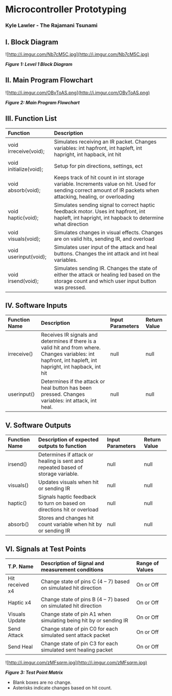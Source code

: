 # Microcontroller Prototyping #
### Kyle Lawler - The Rajamani Tsunami ###



## I. Block Diagram ##

![http://i.imgur.com/Nb7cM5C.jpg](http://i.imgur.com/Nb7cM5C.jpg)

_**Figure 1: Level 1 Block Diagram**_

## II. Main Program Flowchart ##

![http://i.imgur.com/OBvToAS.png](http://i.imgur.com/OBvToAS.png)

_**Figure 2: Main Program Flowchart**_

## III. Function List ##
|**Function**|**Description**|
|:-----------|:--------------|
|void irreceive(void);|Simulates receiving an IR packet. Changes variables: int hapfront, int hapleft, int hapright, int hapback, int hit|
|void initialize(void);|Setup for pin directions, settings, ect|
|void absorb(void);|Keeps track of hit count in int storage variable. Increments value on hit. Used for sending correct amount of IR packets when attacking, healing, or overloading|
|void haptic(void);|Simulates sending signal to correct haptic feedback motor. Uses int hapfront, int hapleft, int hapright, int hapback to determine what direction|
|void visuals(void);|Simulates changes in visual effects. Changes are on valid hits, sending IR, and overload|
|void userinput(void);|Simulates user input of the attack and heal buttons.  Changes the int attack and int heal variables.|
|void irsend(void);|Simulates sending IR. Changes the state of either the attack or healing led based on the storage count and which user input button was pressed.|

## IV. Software Inputs ##
|**Function Name**|**Description**|**Input Parameters**|**Return Value**|
|:----------------|:--------------|:-------------------|:---------------|
|irreceive()|Receives IR signals and determines if there is a valid hit and from where. Changes variables: int hapfront, int hapleft, int hapright, int hapback, int hit|null|null|
|userinput()|Determines if the attack or heal button has been pressed. Changes variables: int attack, int heal.|null|null|

## V. Software Outputs ##
|**Function Name**|**Description of expected outputs to function**|**Input Parameters**|**Return Value**|
|:----------------|:----------------------------------------------|:-------------------|:---------------|
|irsend()|Determines if attack or healing is sent and repeated based of storage variable.|null|null|
|visuals()|Updates visuals when hit or sending IR|null|null|
|haptic()|Signals haptic feedback to turn on based on directions hit or overload|null|null|
|absorb()|Stores and changes hit count variable when hit by or sending IR|null|null|

## VI. Signals at Test Points ##
|**T.P. Name**|**Description of Signal and measurement conditions**|**Range of Values**|
|:------------|:---------------------------------------------------|:------------------|
|Hit received x4|Change state of pins C (4 – 7) based on simulated hit direction|On or Off|
|Haptic x4|Change state of pins B (4 – 7) based on simulated hit direction|On or Off|
|Visuals Update|Change state of pin A1 when simulating being hit by or sending IR|On or Off|
|Send Attack|Change state of pin C0 for each simulated sent attack packet|On or Off|
|Send Heal|Change state of pin C3 for each simulated sent healing packet|On or Off|

![http://i.imgur.com/zMFsqrm.jpg](http://i.imgur.com/zMFsqrm.jpg)

_**Figure 3: Test Point Matrix**_

  * Blank boxes are no change.
  * Asterisks indicate changes based on hit count.